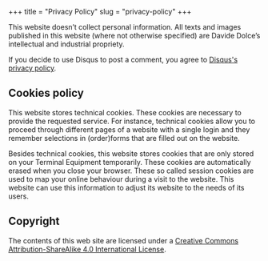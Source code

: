+++
title = "Privacy Policy"
slug = "privacy-policy"
+++


This website doesn’t collect personal information. All texts and images published in this website (where not otherwise specified) are Davide Dolce’s intellectual and industrial propriety.

If you decide to use Disqus to post a comment, you agree to [Disqus's privacy policy](https://help.disqus.com/en/articles/1717103-disqus-privacy-policy).

## Cookies policy

This website stores technical cookies. These cookies are necessary to provide the requested service. For instance, technical cookies allow you to proceed through different pages of a website with a single login and they remember selections in (order)forms that are filled out on the website.

Besides technical cookies, this website stores cookies that are only stored on your Terminal Equipment temporarily. These cookies are automatically erased when you close your browser. These so called session cookies are used to map your online behaviour during a visit to the website. This website can use this information to adjust its website to the needs of its users.

## Copyright

The contents of this web site are licensed under a [Creative Commons Attribution-ShareAlike 4.0 International License](http://creativecommons.org/licenses/by-sa/4.0/deed.en_US).